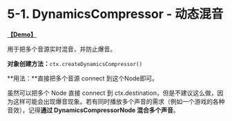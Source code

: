 # 5-1. DynamicsCompressor - 动态混音

**[【Demo】](https://benzleung.github.io/web-audio-api-demo/mix.html)**

用于把多个音源实时混音，并防止爆音。

**对象创建方法：**`ctx.createDynamicsCompressor()`

**用法：**直接把多个音源 connect 到这个Node即可。

虽然可以把多个 Node 直接 connect 到 ctx.destination，但是不建议这么做，因为这样可能会出现爆音现象。若有同时播放多个声音的需求（例如一个游戏的各种音效），记得**通过 DynamicsCompressorNode 混合多个声音**。
